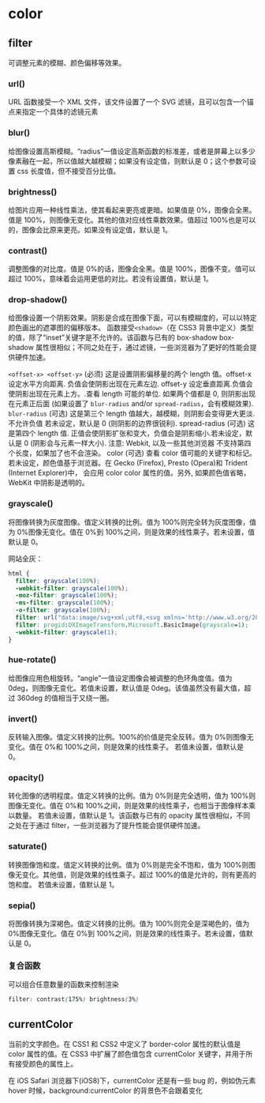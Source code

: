 # color

## filter

可调整元素的模糊、颜色偏移等效果。

### url()

URL 函数接受一个 XML 文件，该文件设置了一个 SVG 滤镜，且可以包含一个锚点来指定一个具体的滤镜元素

### blur()

给图像设置高斯模糊。“radius”一值设定高斯函数的标准差，或者是屏幕上以多少像素融在一起，所以值越大越模糊；如果没有设定值，则默认是 0；这个参数可设置 css 长度值，但不接受百分比值。

### brightness()

给图片应用一种线性乘法，使其看起来更亮或更暗。如果值是 0%，图像会全黑。值是 100%，则图像无变化。其他的值对应线性乘数效果。值超过 100%也是可以的，图像会比原来更亮。如果没有设定值，默认是 1。

### contrast()

调整图像的对比度。值是 0%的话，图像会全黑。值是 100%，图像不变。值可以超过 100%，意味着会运用更低的对比。若没有设置值，默认是 1。

### drop-shadow()

给图像设置一个阴影效果。阴影是合成在图像下面，可以有模糊度的，可以以特定颜色画出的遮罩图的偏移版本。 函数接受`<shadow>`（在 CSS3 背景中定义）类型的值，除了“inset”关键字是不允许的。该函数与已有的 box-shadow box-shadow 属性很相似；不同之处在于，通过滤镜，一些浏览器为了更好的性能会提供硬件加速。

`<offset-x> <offset-y>` (必须)
这是设置阴影偏移量的两个 length 值。offset-x 设定水平方向距离. 负值会使阴影出现在元素左边. offset-y 设定垂直距离.负值会使阴影出现在元素上方。.查看 length 可能的单位.
如果两个值都是 0, 则阴影出现在元素正后面 (如果设置了 `blur-radius` and/or `spread-radius`，会有模糊效果).
`blur-radius` (可选)
这是第三个 length 值越大，越模糊，则阴影会变得更大更淡.不允许负值 若未设定，默认是 0 (则阴影的边界很锐利).
spread-radius (可选)
这是第四个 length 值. 正值会使阴影扩张和变大，负值会是阴影缩小.若未设定，默认是 0 (阴影会与元素一样大小).
注意: Webkit, 以及一些其他浏览器 不支持第四个长度，如果加了也不会渲染。
color (可选)
查看 color 值可能的关键字和标记。若未设定，颜色值基于浏览器。在 Gecko (Firefox), Presto (Opera)和 Trident (Internet Explorer)中， 会应用 color color 属性的值。另外, 如果颜色值省略，WebKit 中阴影是透明的。

### grayscale()

将图像转换为灰度图像。值定义转换的比例。值为 100%则完全转为灰度图像，值为 0%图像无变化。值在 0%到 100%之间，则是效果的线性乘子。若未设置，值默认是 0。

网站全灰：

```css
html {
  filter: grayscale(100%);
  -webkit-filter: grayscale(100%);
  -moz-filter: grayscale(100%);
  -ms-filter: grayscale(100%);
  -o-filter: grayscale(100%);
  filter: url("data:image/svg+xml;utf8,<svg xmlns='http://www.w3.org/2000/svg'><filter id='grayscale'><feColorMatrix type='matrix' values='0.3333 0.3333 0.3333 0 0 0.3333 0.3333 0.3333 0 0 0.3333 0.3333 0.3333 0 0 0 0 0 1 0'/></filter></svg>#grayscale");
  filter: progid:DXImageTransform.Microsoft.BasicImage(grayscale=1);
  -webkit-filter: grayscale(1);
}
```

### hue-rotate()

给图像应用色相旋转。“angle”一值设定图像会被调整的色环角度值。值为 0deg，则图像无变化。若值未设置，默认值是 0deg。该值虽然没有最大值，超过 360deg 的值相当于又绕一圈。

### invert()

反转输入图像。值定义转换的比例。100%的价值是完全反转。值为 0%则图像无变化。值在 0%和 100%之间，则是效果的线性乘子。 若值未设置，值默认是 0。

### opacity()

转化图像的透明程度。值定义转换的比例。值为 0%则是完全透明，值为 100%则图像无变化。值在 0%和 100%之间，则是效果的线性乘子，也相当于图像样本乘以数量。 若值未设置，值默认是 1。该函数与已有的 opacity 属性很相似，不同之处在于通过 filter，一些浏览器为了提升性能会提供硬件加速。

### saturate()

转换图像饱和度。值定义转换的比例。值为 0%则是完全不饱和，值为 100%则图像无变化。其他值，则是效果的线性乘子。超过 100%的值是允许的，则有更高的饱和度。 若值未设置，值默认是 1。

### sepia()

将图像转换为深褐色。值定义转换的比例。值为 100%则完全是深褐色的，值为 0%图像无变化。值在 0%到 100%之间，则是效果的线性乘子。若未设置，值默认是 0。

### 复合函数

可以组合任意数量的函数来控制渲染

```CSS
filter: contrast(175%) brightness(3%)
```

## currentColor

当前的文字颜色。在 CSS1 和 CSS2 中定义了 border-color 属性的默认值是 color 属性的值。在 CSS3 中扩展了颜色值包含 currentColor 关键字，并用于所有接受颜色的属性上。

在 iOS Safari 浏览器下(iOS8)下，currentColor 还是有一些 bug 的，例如伪元素 hover 时候，background:currentColor 的背景色不会跟着变化
